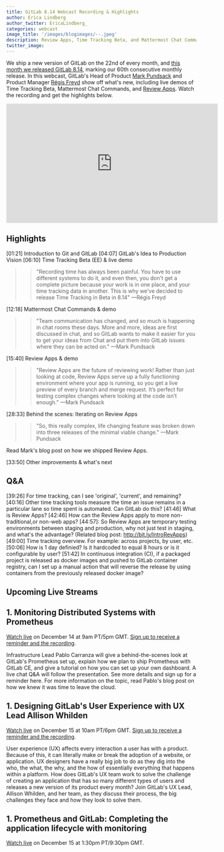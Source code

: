 ```yaml
---
title: GitLab 8.14 Webcast Recording & Highlights 
author: Erica Lindberg
author_twitter: EricaLindberg_
categories: webcast
image_title: '/images/blogimages/--.jpeg'
description: Review Apps, Time Tracking Beta, and Mattermost Chat Commands released!
twitter_image:
---
```


We ship a new version of GitLab on the 22nd of every month, and [this month we released GitLab 8.14][8-14-release-post], 
marking our 60th consecutive monthly release. In this webcast, GitLab's Head of Product [Mark Pundsack][mark-twitter]
and Product Manager [Régis Freyd][regis-twitter] show off what's new, including live demos of Time Tracking Beta, Mattermost Chat
Commands, and [Review Apps][review-apps-post]. Watch the recording and get the highlights below. 

<iframe width="560" height="315" src="https://www.youtube.com/embed/CteZol_7pxo" frameborder="0" allowfullscreen></iframe>


## Highlights 

[01:21] Introduction to Git and GitLab
[04:07] GitLab's Idea to Production Vision
[06:10] Time Tracking Beta (EE) & live demo

>> "Recording time has always been painful. You have to use different systems to do it, 
>> and even then, you don't get a complete picture because your work is in one place, 
>> and your time tracking data in another. This is why we've decided to release Time Tracking in Beta in 8.14" —Régis Freyd

[12:18] Mattermost Chat Commands & demo

>> "Team communication has changed, and so much is happening in chat rooms these days. 
>> More and more, ideas are first discussed in chat, and so GitLab wants to make it 
>> easier for you to get your ideas from Chat and put them into GitLab issues where 
>> they can be acted on." —Mark Pundsack

[15:40] Review Apps & demo

>> "Review Apps are the future of reviewing work! Rather than just looking at code, 
>> Review Apps serve up a fully functioning environment where your app is running, 
>> so you get a live preview of every branch and merge request. It’s perfect for 
>> testing complex changes where looking at the code isn’t enough." —Mark Pundsack

[28:33] Behind the scenes: Iterating on Review Apps

>> "So, this really complex, life changing feature was broken down into three releases of the minimal viable change." —Mark Pundsack

Read Mark's blog post on how we shipped Review Apps. 

[33:50] Other improvements & what's next

## Q&A 
[39:26] For time tracking, can I see 'original', 'current', and remaining?
[40:16] Other time tracking tools measure the time an issue remains in a particular lane so time spent is automated. Can GitLab do this?
[41:46] What is Review Apps? 
[42:46] How can the Review Apps apply to more non-traditional,or non-web apps?
[44:57]: So Review Apps are temporary testing environments between staging and production, why not just test in staging, and what's the advantage? (Related blog post: http://bit.ly/IntroRevApps) 
[49:00] Time tracking overview. For example: across projects, by user, etc.
[50:06] How is 1 day definied? Is it hardcoded to equal 8 hours or is it configurable by user?
[51:42] In continuous integration (CI), if a packaged project is released as docker images and pushed to GitLab container registry, can I set up a manual action that will reverse the release by using containers from the previously released docker image?

## Upcoming Live Streams 

## 1. Monitoring Distributed Systems with Prometheus

[Watch live][infra-livestream] on December 14 at 9am PT/5pm GMT. [Sign up to receive a reminder and the recording][infra-lp].

Infrastructure Lead Pablo Carranza will give a behind-the-scenes look at GitLab's Prometheus set up, explain how we plan to ship Prometheus with GitLab CE, and give a tutorial on how you can set up your own dashboard. A live chat Q&A will follow the presentation. See more details and sign up for a reminder here.
For more information on the topic, read Pablo's blog post on how we knew it was time to leave the cloud.

## 1. Designing GitLab's User Experience with UX Lead Allison Whilden

[Watch live][ux-livestream] on December 15 at 10am PT/6pm GMT. [Sign up to receive a reminder and the recording][ux-lp].

User experience (UX) affects every interaction a user has with a product. Because of this, it can literally make or break the adoption of a website, or application. UX designers have a really big job to do as they dig into the who, the what, the why, and the how of essentially everything that happens within a platform.
How does GitLab's UX team work to solve the challenge of creating an application that has so many different types of users and releases a new version of its product every month? Join GitLab's UX Lead, Allison Whilden, and her team, as they discuss their process, the big challenges they face and how they look to solve them.

## 1. Prometheus and GitLab: Completing the application lifecycle with monitoring

[Watch live][sid-livestream] on December 15 at 1:30pm PT/9:30pm GMT.


<!-- identifiers --> 
[infra-lp]: https://page.gitlab.com/20161207_PrometheusWebcast_LandingPage.html
[infra-livestream]: https://www.youtube.com/watch?v=WzAzm0C15W8
[mark-twitter]: https://twitter.com/MarkPundsack
[regis-twitter]: https://twitter.com/djaiss
[review-apps-post]: https://about.gitlab.com/2016/11/22/introducing-review-apps/
[sid-livestream]: https://www.youtube.com/watch?v=rT92jecagQo
[ux-lp]: https://page.gitlab.com/UXLiveStream_LandingPage.html
[ux-livestream]: https://www.youtube.com/watch?v=Lxy1jET5pww
[8-14-release-post]: https://about.gitlab.com/2016/11/22/gitlab-8-14-released/